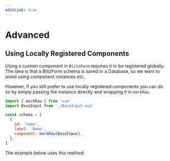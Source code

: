 ```yaml
---
editLink: true
---
```


# Advanced

## Using Locally Registered Components

Using a custom component in `BlitzForm` requires it to be registered globally. The idea is that a BlitzForm schema is saved in a Database, so we want to avoid using component instances etc.

However, if you still prefer to use locally registered components you can do so by simply passing the instance directly and wrapping it in `markRaw`.

```js
import { markRaw } from 'vue'
import BaseInput from './BaseInput.vue'

const schema = [
  {
    id: 'name',
    label: 'Name',
    component: markRaw(BaseInput),
  },
]
```

The example below uses this method:

<CodeBlockComponent filename="advanced/Using Locally Registered Components" />
